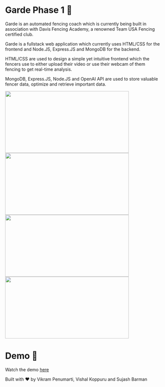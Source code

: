 # Garde Phase 1 🤺

Garde is an automated fencing coach which is currently being built in association with Davis Fencing Academy, a renowned Team USA Fencing certified club. 

Garde is a fullstack web application which currently uses HTML/CSS for the frontend and Node.JS, Express.JS and MongoDB for the backend. 

HTML/CSS are used to design a simple yet intuitive frontend which the fencers use to either upload their video or use their webcam of them fencing to get real-time analysis. 

MongoDB, Express.JS, Node.JS and OpenAI API are used to store valuable fencer data, optimize and retrieve important data.   

<img src="https://github.com/AggieSportsAnalytics/SAC_Fencing_Project/assets/54703353/b2170636-53cf-43e5-b905-5464ed582c85" width="400" height="200">
<img src="https://github.com/AggieSportsAnalytics/SAC_Fencing_Project/assets/54703353/6747717c-9f9c-4338-ba82-14688051c843" width="400" height="200">
<img src="https://github.com/AggieSportsAnalytics/SAC_Fencing_Project/assets/54703353/927c3658-6ccc-4339-8466-cc82a390b0b5" width="400" height="200">
<img src="https://github.com/AggieSportsAnalytics/SAC_Fencing_Project/assets/54703353/fcfc3943-6503-4f88-b428-a02f8e9adfe0" width="400" height="200">

# Demo 🎯
Watch the demo [here](https://drive.google.com/file/d/1W8SeR-P6GIJQvSzD2C7BuyIm0kRO6V_E/view?usp=drive_link)

Built with ❤️ by Vikram Penumarti, Vishal Koppuru and Sujash Barman
